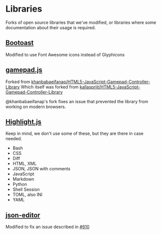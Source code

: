 
# Libraries

Forks of open source libraries that we've modified, or libraries where some documentation about their usage is required.

## [Bootoast](https://github.com/sightsdev/bootoast-fa)

Modified to use Font Awesome icons instead of Glyphicons

## [gamepad.js](https://github.com/sightsdev/gamepad.js)

Forked from [khanbabaeifanap/HTML5-JavaScript-Gamepad-Controller-Library](https://github.com/khanbabaeifanap/HTML5-JavaScript-Gamepad-Controller-Library)
Which itself was forked from [kallaspriit/HTML5-JavaScript-Gamepad-Controller-Library](https://github.com/kallaspriit/HTML5-JavaScript-Gamepad-Controller-Library)

@khanbabaeifanap's fork fixes an issue that prevented the library from working on modern browsers.

## [Highlight.js](https://highlightjs.org/)

Keep in mind, we don't use some of these, but they are there in case needed.

- Bash
- CSS
- Diff
- HTML, XML
- JSON, JSON with comments
- JavaScript
- Markdown
- Python
- Shell Session
- TOML, also INI
- YAML

## [json-editor](https://github.com/sightsdev/json-editor)

Modified to fix an issue described in [#610](https://github.com/json-editor/json-editor/issues/610)